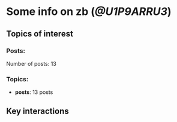 # Some info on zb (_@U1P9ARRU3_)


## Topics of interest

### Posts: 

Number of posts: 13

### Topics:

* __posts__: 13 posts

## Key interactions 


